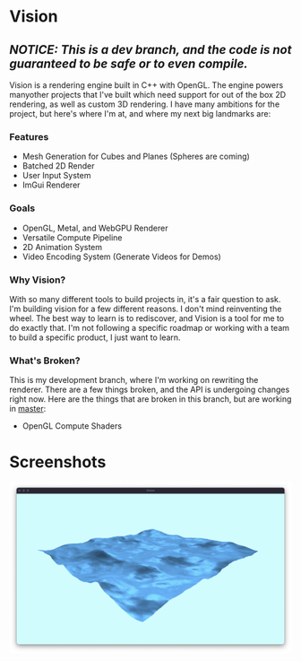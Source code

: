 # Vision

## *NOTICE: This is a dev branch, and the code is not guaranteed to be safe or to even compile.*

Vision is a rendering engine built in C++ with OpenGL. The engine powers manyother projects that I've built which need support for out of the box 2D rendering, as well as custom 3D rendering. I have many ambitions for the project, but here's where I'm at, and where my next big landmarks are:

### Features

* Mesh Generation for Cubes and Planes (Spheres are coming)
* Batched 2D Render
* User Input System
* ImGui Renderer

### Goals

* OpenGL, Metal, and WebGPU Renderer
* Versatile Compute Pipeline
* 2D Animation System
* Video Encoding System (Generate Videos for Demos)

### Why Vision?

With so many different tools to build projects in, it's a fair question to ask. I'm building vision for a few different reasons. I don't mind reinventing the wheel. The best way to learn is to rediscover, and Vision is a tool
for me to do exactly that. I'm not following a specific roadmap or working with a team to build a specific product, I
just want to learn.

### What's Broken?

This is my development branch, where I'm working on rewriting the renderer. There are a few things broken, and the API is undergoing changes right now. Here are the things that are broken in this branch, but are working in [master](https://github.com/james51332/vision):

* OpenGL Compute Shaders

# Screenshots

![Waves and such](screenshots/waves.png)
